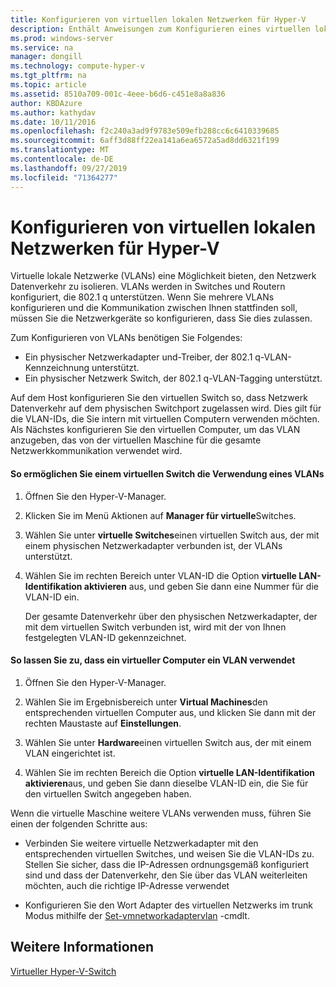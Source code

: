 ```yaml
---
title: Konfigurieren von virtuellen lokalen Netzwerken für Hyper-V
description: Enthält Anweisungen zum Konfigurieren eines virtuellen lokalen Netzwerks (VLAN) für die Verwendung durch virtuelle Maschinen auf einem Hyper-V-Host.
ms.prod: windows-server
ms.service: na
manager: dongill
ms.technology: compute-hyper-v
ms.tgt_pltfrm: na
ms.topic: article
ms.assetid: 8510a709-001c-4eee-b6d6-c451e8a8a836
author: KBDAzure
ms.author: kathydav
ms.date: 10/11/2016
ms.openlocfilehash: f2c240a3ad9f9783e509efb288cc6c6410339685
ms.sourcegitcommit: 6aff3d88ff22ea141a6ea6572a5ad8dd6321f199
ms.translationtype: MT
ms.contentlocale: de-DE
ms.lasthandoff: 09/27/2019
ms.locfileid: "71364277"
---
```

# <a name="configure-virtual-local-area-networks-for-hyper-v"></a>Konfigurieren von virtuellen lokalen Netzwerken für Hyper-V
Virtuelle lokale Netzwerke \(VLANs\) eine Möglichkeit bieten, den Netzwerk Datenverkehr zu isolieren. VLANs werden in Switches und Routern konfiguriert, die 802.1 q unterstützen. Wenn Sie mehrere VLANs konfigurieren und die Kommunikation zwischen Ihnen stattfinden soll, müssen Sie die Netzwerkgeräte so konfigurieren, dass Sie dies zulassen. 

Zum Konfigurieren von VLANs benötigen Sie Folgendes:  
  
-   Ein physischer Netzwerkadapter und-Treiber, der 802.1 q-VLAN-Kennzeichnung unterstützt.  
-   Ein physischer Netzwerk Switch, der 802.1 q-VLAN-Tagging unterstützt.  
  
Auf dem Host konfigurieren Sie den virtuellen Switch so, dass Netzwerk Datenverkehr auf dem physischen Switchport zugelassen wird. Dies gilt für die VLAN-IDs, die Sie intern mit virtuellen Computern verwenden möchten. Als Nächstes konfigurieren Sie den virtuellen Computer, um das VLAN anzugeben, das von der virtuellen Maschine für die gesamte Netzwerkkommunikation verwendet wird.  
  
#### <a name="to-allow-a-virtual-switch-to-use-a-vlan"></a>So ermöglichen Sie einem virtuellen Switch die Verwendung eines VLANs  
  
1.  Öffnen Sie den Hyper\-V-Manager.  
  
2.  Klicken Sie im Menü Aktionen auf **Manager für virtuelle**Switches.  
  
3.  Wählen Sie unter **virtuelle Switches**einen virtuellen Switch aus, der mit einem physischen Netzwerkadapter verbunden ist, der VLANs unterstützt. 

4. Wählen Sie im rechten Bereich unter VLAN-ID die Option **virtuelle LAN-Identifikation aktivieren** aus, und geben Sie dann eine Nummer für die VLAN-ID ein.  
  
    Der gesamte Datenverkehr über den physischen Netzwerkadapter, der mit dem virtuellen Switch verbunden ist, wird mit der von Ihnen festgelegten VLAN-ID gekennzeichnet.  
  
#### <a name="to-allow-a-virtual-machine-to-use-a-vlan"></a>So lassen Sie zu, dass ein virtueller Computer ein VLAN verwendet  
  
1.  Öffnen Sie den Hyper\-V-Manager.  
  
2.  Wählen Sie im Ergebnisbereich unter **Virtual Machines**den entsprechenden virtuellen Computer aus, und klicken Sie dann mit der rechten Maustaste auf **Einstellungen**.  

3.  Wählen Sie unter **Hardware**einen virtuellen Switch aus, der mit einem VLAN eingerichtet ist.
  
4.  Wählen Sie im rechten Bereich die Option **virtuelle LAN-Identifikation aktivieren**aus, und geben Sie dann dieselbe VLAN-ID ein, die Sie für den virtuellen Switch angegeben haben. 

Wenn die virtuelle Maschine weitere VLANs verwenden muss, führen Sie einen der folgenden Schritte aus:  
  
-   Verbinden Sie weitere virtuelle Netzwerkadapter mit den entsprechenden virtuellen Switches, und weisen Sie die VLAN-IDs zu. Stellen Sie sicher, dass die IP-Adressen ordnungsgemäß konfiguriert sind und dass der Datenverkehr, den Sie über das VLAN weiterleiten möchten, auch die richtige IP-Adresse verwendet  
  
-   Konfigurieren Sie den Wort Adapter des virtuellen Netzwerks im trunk Modus mithilfe der [Set\-vmnetworkadaptervlan](https://technet.microsoft.com/library/hh848475.aspx) -cmdlt.
  
## <a name="see-also"></a>Weitere Informationen  
 
[Virtueller Hyper\-V-Switch](https://technet.microsoft.com/windows-server-docs/networking/technologies/hyper-v-virtual-switch/hyper-v-virtual-switch)